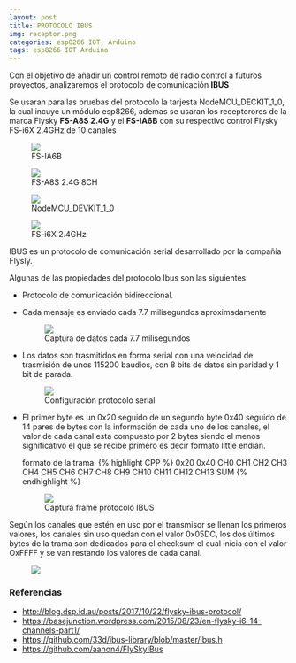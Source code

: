 ```yaml
---
layout: post
title: PROTOCOLO IBUS
img: receptor.png
categories: esp8266 IOT, Arduino
tags: esp8266 IOT Arduino
---  
```

<p>Con el objetivo de añadir un control remoto de radio control a futuros proyectos, analizaremos el protocolo de comunicación <b>IBUS</b> </p>
<p>Se usaran para las pruebas del protocolo la tarjesta NodeMCU_DECKIT_1_0, la cual incuye un módulo esp8266, ademas se usaran los receptorores de la marca  Flysky <b>FS-A8S 2.4G</b> y el  <b>FS-IA6B</b> con su respectivo control Flysky FS-i6X 2.4GHz de 10 canales </p>
 <figure class="figure col-md-6">
    <img class="figure-img img-fluid rounded" src="{{site.baseurl}}/images/receptor.png">
    <figcaption class="figure-caption text-center">FS-IA6B</figcaption>
 </figure> 
 <figure class="figure col-md-6">
    <img class="figure-img img-fluid rounded" src="{{site.baseurl}}/images/receptorRF.jpg">
    <figcaption class="figure-caption text-center">FS-A8S 2.4G 8CH</figcaption>
 </figure>
  <figure class="figure col-md-6">
    <img class="figure-img img-fluid rounded" src="{{site.baseurl}}/images/NodeMCU_DEVKIT_1_0.jpg">
    <figcaption class="figure-caption text-center">NodeMCU_DEVKIT_1_0</figcaption>
 </figure> 
 <figure class="figure col-md-6">
    <img class="figure-img img-fluid rounded" src="{{site.baseurl}}/images/radioFlysky.jpg">
    <figcaption class="figure-caption text-center">FS-i6X 2.4GHz</figcaption>
 </figure> 

 

<p>IBUS es un protocolo de comunicación  serial desarrollado por la compañía  Flysly.</p>
<p>Algunas de las propiedades del protocolo Ibus son las siguientes: </p>
<ul>
<li><p>Protocolo de comunicación bidireccional.</p></li>
<li><p>Cada mensaje es enviado cada 7.7 milisegundos aproximadamente</p>
 <figure class="figure">
    <img class="img-responsive img-rounded img-fluid" src="{{site.baseurl}}/images/timetomessage.png">
    <figcaption class="figure-caption text-center">Captura de datos cada 7.7 milisegundos</figcaption>
</figure>
</li>
<li>
 <p>Los datos son trasmitidos en forma serial con una velocidad de trasmisión de unos 115200 baudios, con 8 bits de datos sin paridad y 1 bit de parada.</p>
  <figure class="figure">
    <img class="img-responsive img-rounded img-fluid" src="{{site.baseurl}}/images/serialConfig.png">
    <figcaption class="figure-caption text-center">Configuración protocolo serial</figcaption>
 </figure>
</li>
<li>
 <p>El primer byte es un 0x20 seguido de un segundo byte 0x40 seguido de  14 pares de bytes con la información de cada uno de los canales, el valor de cada canal esta compuesto por 2 bytes siendo el menos significativo el que se recibe primero es decir formato little endian.</p>
 formato de la trama:
{% highlight CPP %}
   0x20 0x40 CH0 CH1 CH2 CH3 CH4 CH5 CH6 CH7 CH8 CH9 CH10 CH11 CH12 CH13 SUM 
{% endhighlight %}
  <figure class="figure">
    <img class="img-responsive img-rounded img-fluid" src="{{site.baseurl}}/images/formatFrame.png">
    <figcaption class="figure-caption text-center">Captura frame protocolo IBUS</figcaption>
 </figure>
</li>
</ul>

Según los canales que estén en uso por el transmisor se llenan los primeros valores, los canales sin uso quedan con el valor 0x05DC, los dos últimos bytes de la trama son dedicados para el checksum el cual inicia con el valor OxFFFF y se van restando los valores de cada canal.


 <figure class="figure">
    <img class="img-responsive img-rounded img-fluid" src="{{site.baseurl}}/images/receptorPins.png">
 </figure>

<h3>Referencias</h3>
<ul>
  <li> <a href="http://blog.dsp.id.au/posts/2017/10/22/flysky-ibus-protocol/" target="_blank">http://blog.dsp.id.au/posts/2017/10/22/flysky-ibus-protocol/</a></li>
  <li> <a href="https://basejunction.wordpress.com/2015/08/23/en-flysky-i6-14-channels-part1/" target="_blank">https://basejunction.wordpress.com/2015/08/23/en-flysky-i6-14-channels-part1/</a></li>
  <li>
  <a href="https://github.com/33d/ibus-library/blob/master/ibus.h" target ="_blank">https://github.com/33d/ibus-library/blob/master/ibus.h</a>
  </li>
    <li>
  <a href="https://github.com/aanon4/FlySkyIBus" target ="_blank">https://github.com/aanon4/FlySkyIBus</a>
  </li>
</ul>